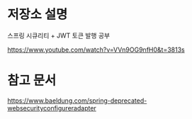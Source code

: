 # 저장소 설명
스프링 시큐리티 + JWT 토큰 발행 공부

https://www.youtube.com/watch?v=VVn9OG9nfH0&t=3813s

# 참고 문서
https://www.baeldung.com/spring-deprecated-websecurityconfigureradapter